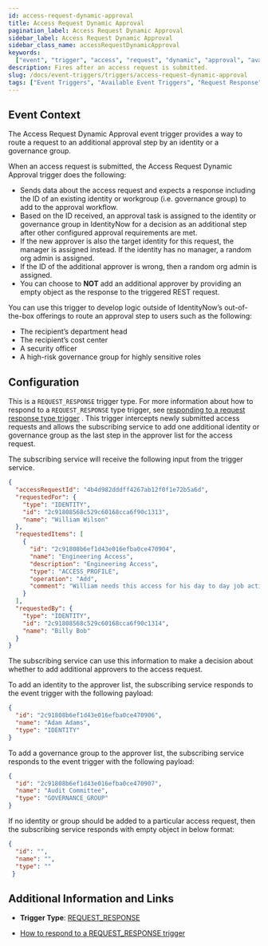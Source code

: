 ```yaml
---
id: access-request-dynamic-approval
title: Access Request Dynamic Approval
pagination_label: Access Request Dynamic Approval
sidebar_label: Access Request Dynamic Approval
sidebar_class_name: accessRequestDynamicApproval
keywords:
  ["event", "trigger", "access", "request", "dynamic", "approval", "available"]
description: Fires after an access request is submitted.
slug: /docs/event-triggers/triggers/access-request-dynamic-approval
tags: ["Event Triggers", "Available Event Triggers", "Request Response"]
---
```


## Event Context

The Access Request Dynamic Approval event trigger provides a way to route a
request to an additional approval step by an identity or a governance group.

When an access request is submitted, the Access Request Dynamic Approval trigger
does the following:

- Sends data about the access request and expects a response including the ID of
  an existing identity or workgroup (i.e. governance group) to add to the
  approval workflow.
- Based on the ID received, an approval task is assigned to the identity or
  governance group in IdentityNow for a decision as an additional step after
  other configured approval requirements are met.
- If the new approver is also the target identity for this request, the manager
  is assigned instead. If the identity has no manager, a random org admin is
  assigned.
- If the ID of the additional approver is wrong, then a random org admin is
  assigned.
- You can choose to **NOT** add an additional approver by providing an empty
  object as the response to the triggered REST request.

You can use this trigger to develop logic outside of IdentityNow’s
out-of-the-box offerings to route an approval step to users such as the
following:

- The recipient’s department head
- The recipient’s cost center
- A security officer
- A high-risk governance group for highly sensitive roles

## Configuration

This is a `REQUEST_RESPONSE` trigger type. For more information about how to
respond to a `REQUEST_RESPONSE` type trigger, see
[responding to a request response type trigger](../responding-to-a-request-response-trigger.mdx)
. This trigger intercepts newly submitted access requests and allows the
subscribing service to add one additional identity or governance group as the
last step in the approver list for the access request.

The subscribing service will receive the following input from the trigger
service.

<!-- The input schema can be found in the [API specification](https://developer.sailpoint.com/apis/beta/#section/Access-Request-Dynamic-Approver-Event-Trigger-Input): -->

```json
{
  "accessRequestId": "4b4d982dddff4267ab12f0f1e72b5a6d",
  "requestedFor": {
    "type": "IDENTITY",
    "id": "2c91808568c529c60168cca6f90c1313",
    "name": "William Wilson"
  },
  "requestedItems": [
    {
      "id": "2c91808b6ef1d43e016efba0ce470904",
      "name": "Engineering Access",
      "description": "Engineering Access",
      "type": "ACCESS_PROFILE",
      "operation": "Add",
      "comment": "William needs this access for his day to day job activities."
    }
  ],
  "requestedBy": {
    "type": "IDENTITY",
    "id": "2c91808568c529c60168cca6f90c1314",
    "name": "Billy Bob"
  }
}
```

The subscribing service can use this information to make a decision about
whether to add additional approvers to the access request.

<!-- The output schema can be found in the [API specification](https://developer.sailpoint.com/apis/beta/#section/Access-Request-Dynamic-Approver-Event-Trigger-Output). -->

To add an identity to the approver list, the subscribing service responds to the
event trigger with the following payload:

```json
{
  "id": "2c91808b6ef1d43e016efba0ce470906",
  "name": "Adam Adams",
  "type": "IDENTITY"
}
```

To add a governance group to the approver list, the subscribing service responds
to the event trigger with the following payload:

```json
{
  "id": "2c91808b6ef1d43e016efba0ce470907",
  "name": "Audit Committee",
  "type": "GOVERNANCE_GROUP"
}
```

If no identity or group should be added to a particular access request, then the
subscribing service responds with empty object in below format:

```json
{
  "id": "",
  "name": "",
  "type": ""
 }
```

## Additional Information and Links

- **Trigger Type**: [REQUEST_RESPONSE](../trigger-types.md#request-response)
<!--  [Input Schema](https://developer.sailpoint.com/apis/beta/#section/Access-Request-Dynamic-Approver-Event-Trigger-Input)
 [Output Schema](https://developer.sailpoint.com/apis/beta/#section/Access-Request-Dynamic-Approver-Event-Trigger-Output) -->
- [How to respond to a REQUEST_RESPONSE trigger](../responding-to-a-request-response-trigger.mdx)
